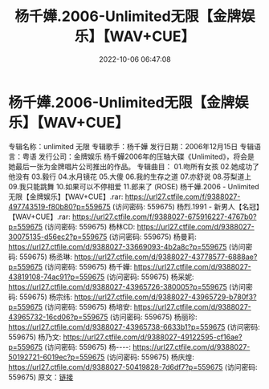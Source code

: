 ﻿---
title: 杨千嬅.2006-Unlimited无限【金牌娱乐】【WAV+CUE】
date: 2022-10-06 06:47:08
categories: WAV车载音乐、镜像
tags: 华语中文
---
# 杨千嬅.2006-Unlimited无限【金牌娱乐】【WAV+CUE】

专辑名称：unlimited 无限
专辑歌手：杨千嬅
发行日期：2006年12月15日
专辑语言：粤语
发行公司：金牌娱乐
杨千嬅2006年的压轴大碟《Unlimited》，将会是她最后一张为金牌唱片公司推出的作品。
专辑曲目：
01.吻所有女孩
02.她成功了他没有
03.毅行
04.水月镜花
05.大傻
06.我的生存之道
07.亦舒说
08.芬梨道上
09.我只能跳舞
10.如果可以不停相爱
11.郎来了 (ROSE)
杨千嬅.2006 - Unlimited 无限【金牌娱乐】【WAV+CUE】.rar: https://url27.ctfile.com/f/9388027-497743519-f80b80?p=559675
(访问密码: 559675)
杨烈.1991 - 新男人【名冠】【WAV+CUE】.rar: https://url27.ctfile.com/f/9388027-675916227-4767b0?p=559675
(访问密码: 559675)
杨林CD: https://url27.ctfile.com/d/9388027-30075135-d56ec2?p=559675
(访问密码: 559675)
杨曼莉: https://url27.ctfile.com/d/9388027-33669093-4b2a8c?p=559675
(访问密码: 559675)
杨丞琳: https://url27.ctfile.com/d/9388027-43778577-6888ae?p=559675
(访问密码: 559675)
杨千嬅: https://url27.ctfile.com/d/9388027-43819108-74ac91?p=559675
(访问密码: 559675)
杨采妮: https://url27.ctfile.com/d/9388027-43965726-380005?p=559675
(访问密码: 559675)
杨宗纬: https://url27.ctfile.com/d/9388027-43965729-b780f3?p=559675
(访问密码: 559675)
杨培安: https://url27.ctfile.com/d/9388027-43965732-16cd06?p=559675
(访问密码: 559675)
杨丽珍: https://url27.ctfile.com/d/9388027-43965738-6633b1?p=559675
(访问密码: 559675)
杨乃文: https://url27.ctfile.com/d/9388027-49122595-cf16ae?p=559675
(访问密码: 559675)
杨----: https://url27.ctfile.com/d/9388027-50192721-6019ec?p=559675
(访问密码: 559675)
杨庆煌: https://url27.ctfile.com/d/9388027-50419828-7d6df7?p=559675
(访问密码: 559675)
原文：[链接](https://blog.sina.com.cn/s/blog_1647c7e7601030zs1.html)
